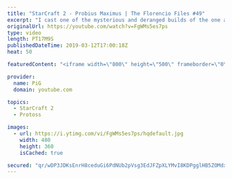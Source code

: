 ```yaml
---
title: "StarCraft 2 - Probius Maximus | The Florencio Files #49"
excerpt: "I cast one of the mysterious and deranged builds of the one and only Florencio, the dude that invented the proxy nexus recall rush  As you probably already noticed, this game was cast on Valentines Day :)  Florencios Twitch: https://www.twitch.tv/flol2encio Florencios Youtube: https://www.youtube.com/channel/UCPVDzgavABEYvzf6ABjgSVA"
originalUrl: https://youtube.com/watch?v=FgWMs5es7ps
type: video
length: PT17M9S
publishedDateTime: 2019-03-12T17:00:18Z
heat: 50

featuredContent: "<iframe width=\"800\" height=\"500\" frameborder=\"0\" src=\"https://www.youtube.com/embed/FgWMs5es7ps\" allow=\"accelerometer; autoplay; encrypted-media; gyroscope; picture-in-picture\" allowfullscreen></iframe>"

provider:
  name: PiG
  domain: youtube.com

topics:
  - StarCraft 2
  - Protoss

images:
  - url: https://i.ytimg.com/vi/FgWMs5es7ps/hqdefault.jpg
    width: 480
    height: 360
    isCached: true

secured: "qr/wDP3JDKsEnrH8ceduGi6PdNUb2pVsg3EdJFZpXLYMvI8KDPgglHB5ZOMdxdqyMzGO5YiFUaGFaJU2D04P9wi0XYiLhJiprbQ8z6VAyDzuAX+sPqo7MjbRG9EexuEtDT+oeo5OGbPtb9urJLFXnQrauxv79huY0cIn20yjViadkUJWi1wuDECD2IEgukXRt8SkaWNp4DEtay/Ypri5Rsizvl1RJ+QqLfXQF3FWKuhU09LuPUdFh83TNae9CiGt8P4XnhodcYjqDslsAhZQuZirGw/FCsQ9eIYyC7KG8NaVJD0krdPO3TD1xdlI0/xZPXIRnazp4z22J5K98JC3FpoTyjvGSOOubz6tsy0J21wwyj9W4DCP1CstWkkxs/lJrPHFbeEP//N/xhorT4VFEbrYia7cq/qv5VEwyN7vA5I=;jc2XNHQdyhFzNBFTeMFM7Q=="
---
```


